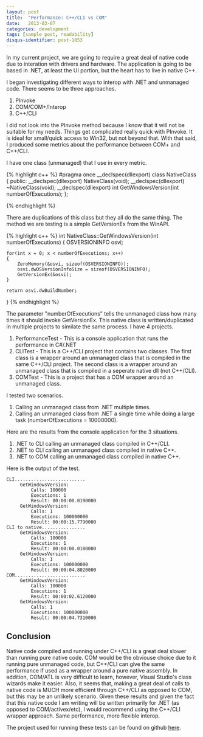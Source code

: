 ```yaml
---
layout: post
title:  "Performance: C++/CLI vs COM"
date:   2013-03-07
categories: development
tags: [sample post, readability]
disqus-identifier: post-1053
---
```

In my current project, we are going to require a great deal of native code due to interation with drivers and hardware. The application is going to be based in .NET, at least the UI portion, but the heart has to live in native C++.

I began investigating different ways to interop with .NET and unmanaged code. There seems to be three approaches.

1. PInvoke
2. COM/COM+/Interop
3. C++/CLI

I did not look into the PInvoke method because I know that it will not be suitable for my needs. Things get complicated really quick with PInvoke. It is ideal for small/quick access to Win32, but not beyond that. With that said, I produced some metrics about the performance between COM+ and C++/CLI.

I have one class (unmanaged) that I use in every metric.

{% highlight c++ %}
#pragma once
__declspec(dllexport) class NativeClass
{
public:
	__declspec(dllexport) NativeClass(void);
	__declspec(dllexport) ~NativeClass(void);
	__declspec(dllexport) int GetWindowsVersion(int numberOfExecutions);
};

{% endhighlight %}

There are duplications of this class but they all do the same thing. The method we are testing is a simple GetVersionEx from the WinAPI.

{% highlight c++ %}
int NativeClass::GetWindowsVersion(int numberOfExecutions)
{
	OSVERSIONINFO osvi;

	for(int x = 0; x < numberOfExecutions; x++)
	{
		ZeroMemory(&osvi, sizeof(OSVERSIONINFO));
		osvi.dwOSVersionInfoSize = sizeof(OSVERSIONINFO);
		GetVersionEx(&osvi);
	}

	return osvi.dwBuildNumber;
}
{% endhighlight %}

The parameter "numberOfExecutions" tells the unmanaged class how many times it should invoke GetVersionEx. This native class is written/duplicated in multiple projects to similate the same process. I have 4 projects.

1. PerformanceTest - This is a console application that runs the performance in C#/.NET
2. CLITest - This is a C++/CLI project that contains two classes.
The first class is a wrapper around an unmanaged class that is compiled in the same C++/CLI project.
The second class is a wrapper around an unmanaged class that is compiled in a seperate native dll (not C++/CLI).
3. COMTest - This is a project that has a COM wrapper around an unmanaged class.

I tested two scenarios.

1. Calling an unmanaged class from .NET multiple times.
2. Calling an unmanaged class from .NET a single time while doing a large task (numberOfExecutions = 10000000).

Here are the results from the console application for the 3 situations.

1. .NET to CLI calling an unmanaged class compiled in C++/CLI.
2. .NET to CLI calling an unmanaged class compiled in native C++.
3. .NET to COM calling an unmanaged class compiled in native C++.

Here is the output of the test.

    CLI..........................
         GetWindowsVersion:
             Calls: 100000
             Executions: 1
             Result: 00:00:00.0190000
         GetWindowsVersion:
             Calls: 1
             Executions: 100000000
             Result: 00:00:15.7790000
    CLI to native................
         GetWindowsVersion:
             Calls: 100000
             Executions: 1
             Result: 00:00:00.0180000
         GetWindowsVersion:
             Calls: 1
             Executions: 100000000
             Result: 00:00:04.8020000
    COM..........................
         GetWindowsVersion:
             Calls: 100000
             Executions: 1
             Result: 00:00:02.6120000
         GetWindowsVersion:
             Calls: 1
             Executions: 100000000
             Result: 00:00:04.7310000

Conclusion
----------

Native code compiled and running under C++/CLI is a great deal slower than running pure native code. COM would be the obviouse choice due to it running pure unmanaged code, but C++/CLI can give the same performance if used as a wrapper around a pure native assembly. In addition, COM/ATL is very difficult to learn, however, Visual Studio's class wizards make it easier. Also, it seems that, making a great deal of calls to native code is MUCH more efficient through C++/CLI as opposed to COM, but this may be an unlikely scenario. Given these results and given the fact that this native code I am writing will be written primarily for .NET (as opposed to COM/activex/etc), I would recommend using the C++/CLI wrapper approach. Same performance, more flexible interop.

The project used for running these tests can be found on github [here](https://github.com/theonlylawislove/CLICOMPerformanceTest).
